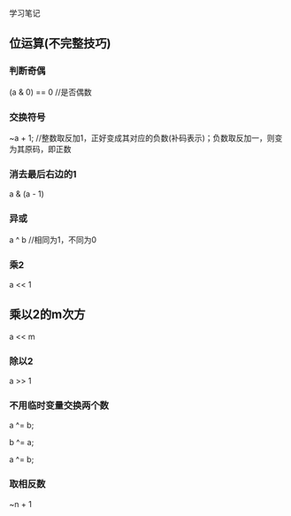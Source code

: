 学习笔记

## 位运算(不完整技巧)

### 判断奇偶

(a & 0) == 0 //是否偶数

### 交换符号

 ~a + 1; //整数取反加1，正好变成其对应的负数(补码表示)；负数取反加一，则变为其原码，即正数

### 消去最后右边的1

a & (a - 1)

### 异或

a ^ b //相同为1，不同为0

### 乘2

a << 1

## 乘以2的m次方

a << m

### 除以2

a >> 1

### 不用临时变量交换两个数

a ^= b;

b ^= a;

a ^= b;

### 取相反数

~n + 1

